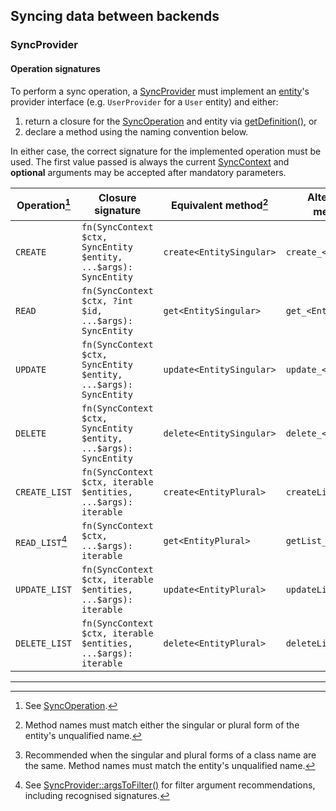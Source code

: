 ## Syncing data between backends

### SyncProvider

#### Operation signatures

To perform a sync operation, a [SyncProvider][SyncProvider] must implement an
[entity][SyncEntity]'s provider interface (e.g. `UserProvider` for a `User`
entity) and either:

1. return a closure for the [SyncOperation][SyncOperation] and entity via
   [getDefinition()][getDefinition], or
2. declare a method using the naming convention below.

In either case, the correct signature for the implemented operation must be
used. The first value passed is always the current [SyncContext][SyncContext]
and **optional** arguments may be accepted after mandatory parameters.

| Operation[^op]  | Closure signature                                                | Equivalent method[^1]    | Alternative method[^2] |
| --------------- | ---------------------------------------------------------------- | ------------------------ | ---------------------- |
| `CREATE`        | `fn(SyncContext $ctx, SyncEntity $entity, ...$args): SyncEntity` | `create<EntitySingular>` | `create_<Entity>`      |
| `READ`          | `fn(SyncContext $ctx, ?int $id, ...$args): SyncEntity`           | `get<EntitySingular>`    | `get_<Entity>`         |
| `UPDATE`        | `fn(SyncContext $ctx, SyncEntity $entity, ...$args): SyncEntity` | `update<EntitySingular>` | `update_<Entity>`      |
| `DELETE`        | `fn(SyncContext $ctx, SyncEntity $entity, ...$args): SyncEntity` | `delete<EntitySingular>` | `delete_<Entity>`      |
| `CREATE_LIST`   | `fn(SyncContext $ctx, iterable $entities, ...$args): iterable`   | `create<EntityPlural>`   | `createList_<Entity>`  |
| `READ_LIST`[^3] | `fn(SyncContext $ctx, ...$args): iterable`                       | `get<EntityPlural>`      | `getList_<Entity>`     |
| `UPDATE_LIST`   | `fn(SyncContext $ctx, iterable $entities, ...$args): iterable`   | `update<EntityPlural>`   | `updateList_<Entity>`  |
| `DELETE_LIST`   | `fn(SyncContext $ctx, iterable $entities, ...$args): iterable`   | `delete<EntityPlural>`   | `deleteList_<Entity>`  |

[^op]: See [SyncOperation][SyncOperation].

[^1]: Method names must match either the singular or plural form of the entity's
    unqualified name.

[^2]: Recommended when the singular and plural forms of a class name are the
    same. Method names must match the entity's unqualified name.

[^3]: See [SyncProvider::argsToFilter()][argsToFilter] for filter argument
    recommendations, including recognised signatures.


---

[argsToFilter]: https://lkrms.github.io/php-util/classes/Lkrms-Sync-Concept-SyncProvider.html#method_argsToFilter
[getDefinition]: https://lkrms.github.io/php-util/classes/Lkrms-Sync-Concept-SyncProvider.html#method_getDefinition
[SyncContext]: https://lkrms.github.io/php-util/classes/Lkrms-Sync-Support-SyncContext.html
[SyncEntity]: https://lkrms.github.io/php-util/classes/Lkrms-Sync-Concept-SyncEntity.html
[SyncOperation]: https://lkrms.github.io/php-util/classes/Lkrms-Sync-Support-SyncOperation.html
[SyncProvider]: https://lkrms.github.io/php-util/classes/Lkrms-Sync-Concept-SyncProvider.html

